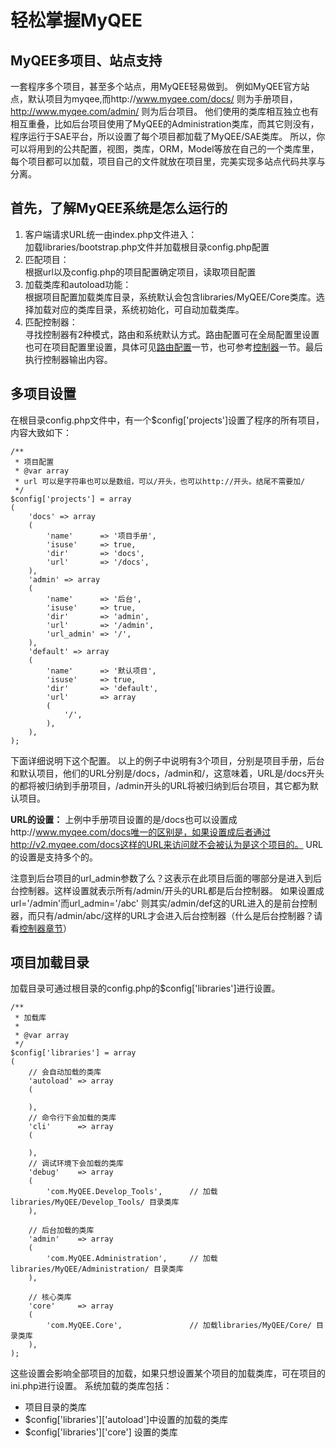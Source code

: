 轻松掌握MyQEE
=============

MyQEE多项目、站点支持
-----------
一套程序多个项目，甚至多个站点，用MyQEE轻易做到。
例如MyQEE官方站点，默认项目为myqee,而http://www.myqee.com/docs/ 则为手册项目，http://www.myqee.com/admin/ 则为后台项目。
他们使用的类库相互独立也有相互重叠，比如后台项目使用了MyQEE的Administration类库，而其它则没有，程序运行于SAE平台，所以设置了每个项目都加载了MyQEE/SAE类库。
所以，你可以将用到的公共配置，视图，类库，ORM，Model等放在自己的一个类库里，每个项目都可以加载，项目自己的文件就放在项目里，完美实现多站点代码共享与分离。

首先，了解MyQEE系统是怎么运行的
----------------------------

1. 客户端请求URL统一由index.php文件进入：<br>
   加载libraries/bootstrap.php文件并加载根目录config.php配置
2. 匹配项目：<br>
   根据url以及config.php的项目配置确定项目，读取项目配置
3. 加载类库和autoload功能：<br>
   根据项目配置加载类库目录，系统默认会包含libraries/MyQEE/Core类库。选择加载对应的类库目录，系统初始化，可自动加载类库。
4. 匹配控制器：<br>
   寻找控制器有2种模式，路由和系统默认方式。路由配置可在全局配置里设置也可在项目配置里设置，具体可见[路由配置](dev.route.html)一节，也可参考[控制器](mvc.controller.html)一节。最后执行控制器输出内容。

多项目设置
------------
在根目录config.php文件中，有一个$config['projects']设置了程序的所有项目，内容大致如下：

    /**
     * 项目配置
     * @var array
     * url 可以是字符串也可以是数组，可以/开头，也可以http://开头。结尾不需要加/
     */
    $config['projects'] = array
    (
        'docs' => array
        (
            'name'      => '项目手册',
            'isuse'     => true,
            'dir'       => 'docs',
            'url'       => '/docs',
        ),
        'admin' => array
        (
            'name'      => '后台',
            'isuse'     => true,
            'dir'       => 'admin',
            'url'       => '/admin',
            'url_admin' => '/',
        ),
        'default' => array
        (
            'name'      => '默认项目',
            'isuse'     => true,
            'dir'       => 'default',
            'url'       => array
            (
                '/',
            ),
        ),
    );

下面详细说明下这个配置。
以上的例子中说明有3个项目，分别是项目手册，后台和默认项目，他们的URL分别是/docs，/admin和/，这意味着，URL是/docs开头的都将被归纳到手册项目，/admin开头的URL将被归纳到后台项目，其它都为默认项目。

**URL的设置：**
上例中手册项目设置的是/docs也可以设置成http://www.myqee.com/docs唯一的区别是，如果设置成后者通过http://v2.myqee.com/docs这样的URL来访问就不会被认为是这个项目的。
URL的设置是支持多个的。

注意到后台项目的url_admin参数了么？这表示在此项目后面的哪部分是进入到后台控制器。这样设置就表示所有/admin/开头的URL都是后台控制器。
如果设置成url='/admin'而url_admin='/abc' 则其实/admin/def这的URL进入的是前台控制器，而只有/admin/abc/这样的URL才会进入后台控制器（什么是后台控制器？请看[控制器章节](mvc.controller.html)）


项目加载目录
--------------
加载目录可通过根目录的config.php的$config['libraries']进行设置。

	/**
	 * 加载库
	 *
	 * @var array
	 */
	$config['libraries'] = array
	(
	    // 会自动加载的类库
	    'autoload' => array
	    (
	
	    ),
	    // 命令行下会加载的类库
	    'cli'      => array
	    (
	
	    ),
	    // 调试环境下会加载的类库
	    'debug'    => array
	    (
	        'com.MyQEE.Develop_Tools',		// 加载libraries/MyQEE/Develop_Tools/ 目录类库
	    ),
	
	    // 后台加载的类库
	    'admin'    => array
	    (
	        'com.MyQEE.Administration',		// 加载libraries/MyQEE/Administration/ 目录类库
	    ),
	
	    // 核心类库
	    'core'     => array
	    (
	        'com.MyQEE.Core',				// 加载libraries/MyQEE/Core/ 目录类库
	    ),
	);

这些设置会影响全部项目的加载，如果只想设置某个项目的加载类库，可在项目的ini.php进行设置。
系统加载的类库包括：

* 项目目录的类库
* $config['libraries']['autoload']中设置的加载的类库
* $config['libraries']['core'] 设置的类库


